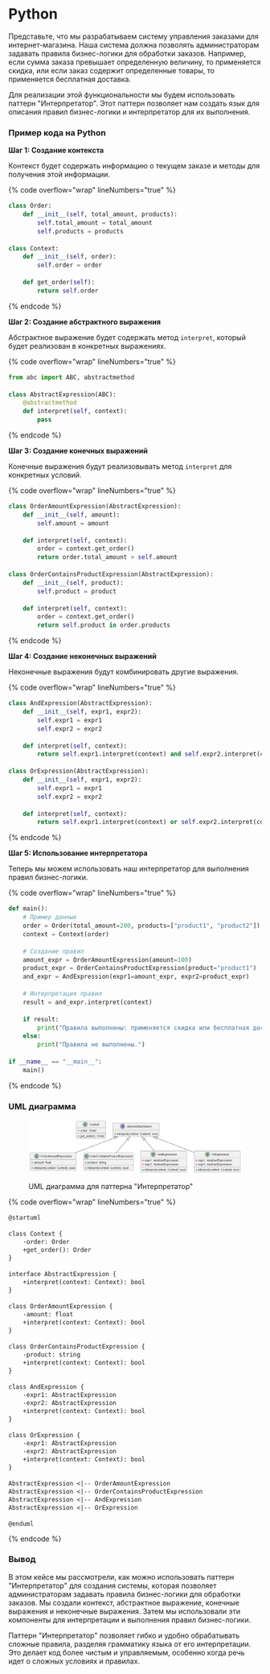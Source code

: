 # Python

Представьте, что мы разрабатываем систему управления заказами для интернет-магазина. Наша система должна позволять администраторам задавать правила бизнес-логики для обработки заказов. Например, если сумма заказа превышает определенную величину, то применяется скидка, или если заказ содержит определенные товары, то применяется бесплатная доставка.

Для реализации этой функциональности мы будем использовать паттерн "Интерпретатор". Этот паттерн позволяет нам создать язык для описания правил бизнес-логики и интерпретатор для их выполнения.

### Пример кода на Python

**Шаг 1: Создание контекста**

Контекст будет содержать информацию о текущем заказе и методы для получения этой информации.

{% code overflow="wrap" lineNumbers="true" %}
```python
class Order:
    def __init__(self, total_amount, products):
        self.total_amount = total_amount
        self.products = products

class Context:
    def __init__(self, order):
        self.order = order

    def get_order(self):
        return self.order
```
{% endcode %}

**Шаг 2: Создание абстрактного выражения**

Абстрактное выражение будет содержать метод `interpret`, который будет реализован в конкретных выражениях.

{% code overflow="wrap" lineNumbers="true" %}
```python
from abc import ABC, abstractmethod

class AbstractExpression(ABC):
    @abstractmethod
    def interpret(self, context):
        pass
```
{% endcode %}

**Шаг 3: Создание конечных выражений**

Конечные выражения будут реализовывать метод `interpret` для конкретных условий.

{% code overflow="wrap" lineNumbers="true" %}
```python
class OrderAmountExpression(AbstractExpression):
    def __init__(self, amount):
        self.amount = amount

    def interpret(self, context):
        order = context.get_order()
        return order.total_amount > self.amount

class OrderContainsProductExpression(AbstractExpression):
    def __init__(self, product):
        self.product = product

    def interpret(self, context):
        order = context.get_order()
        return self.product in order.products
```
{% endcode %}

**Шаг 4: Создание неконечных выражений**

Неконечные выражения будут комбинировать другие выражения.

{% code overflow="wrap" lineNumbers="true" %}
```python
class AndExpression(AbstractExpression):
    def __init__(self, expr1, expr2):
        self.expr1 = expr1
        self.expr2 = expr2

    def interpret(self, context):
        return self.expr1.interpret(context) and self.expr2.interpret(context)

class OrExpression(AbstractExpression):
    def __init__(self, expr1, expr2):
        self.expr1 = expr1
        self.expr2 = expr2

    def interpret(self, context):
        return self.expr1.interpret(context) or self.expr2.interpret(context)
```
{% endcode %}

**Шаг 5: Использование интерпретатора**

Теперь мы можем использовать наш интерпретатор для выполнения правил бизнес-логики.

{% code overflow="wrap" lineNumbers="true" %}
```python
def main():
    # Пример данных
    order = Order(total_amount=200, products=["product1", "product2"])
    context = Context(order)

    # Создание правил
    amount_expr = OrderAmountExpression(amount=100)
    product_expr = OrderContainsProductExpression(product="product1")
    and_expr = AndExpression(expr1=amount_expr, expr2=product_expr)

    # Интерпретация правил
    result = and_expr.interpret(context)

    if result:
        print("Правила выполнены: применяется скидка или бесплатная доставка.")
    else:
        print("Правила не выполнены.")

if __name__ == "__main__":
    main()
```
{% endcode %}

### UML диаграмма

<figure><img src="../../../../../.gitbook/assets/image (2).png" alt=""><figcaption><p>UML диаграмма для паттерна "Интерпретатор"</p></figcaption></figure>

{% code overflow="wrap" lineNumbers="true" %}
```plantuml
@startuml

class Context {
    -order: Order
    +get_order(): Order
}

interface AbstractExpression {
    +interpret(context: Context): bool
}

class OrderAmountExpression {
    -amount: float
    +interpret(context: Context): bool
}

class OrderContainsProductExpression {
    -product: string
    +interpret(context: Context): bool
}

class AndExpression {
    -expr1: AbstractExpression
    -expr2: AbstractExpression
    +interpret(context: Context): bool
}

class OrExpression {
    -expr1: AbstractExpression
    -expr2: AbstractExpression
    +interpret(context: Context): bool
}

AbstractExpression <|-- OrderAmountExpression
AbstractExpression <|-- OrderContainsProductExpression
AbstractExpression <|-- AndExpression
AbstractExpression <|-- OrExpression

@enduml
```
{% endcode %}

### Вывод

В этом кейсе мы рассмотрели, как можно использовать паттерн "Интерпретатор" для создания системы, которая позволяет администраторам задавать правила бизнес-логики для обработки заказов. Мы создали контекст, абстрактное выражение, конечные выражения и неконечные выражения. Затем мы использовали эти компоненты для интерпретации и выполнения правил бизнес-логики.

Паттерн "Интерпретатор" позволяет гибко и удобно обрабатывать сложные правила, разделяя грамматику языка от его интерпретации. Это делает код более чистым и управляемым, особенно когда речь идет о сложных условиях и правилах.
